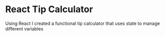 # React Tip Calculator
Using React I created a functional tip calculator that uses state to manage different variables
